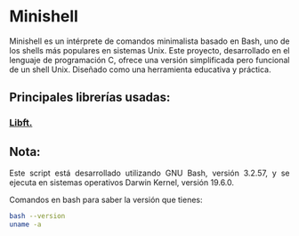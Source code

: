 # Minishell
<div style="text-align: justify">
Minishell es un intérprete de comandos minimalista basado en Bash, uno de los shells más populares en sistemas Unix. Este proyecto, desarrollado en el lenguaje de programación C, ofrece una versión simplificada pero funcional de un shell Unix. Diseñado como una herramienta educativa y práctica.

## Principales librerías usadas:
<a href="https://github.com/dacortes/libft" target="_blank"><h3><b>Libft.</b></h3></a>
## Nota:
Este script está desarrollado utilizando GNU Bash, versión 3.2.57, y se ejecuta en sistemas operativos Darwin Kernel, versión 19.6.0.

Comandos en bash para saber la versión que tienes:
 ```bash
bash --version
uname -a
```
</div>